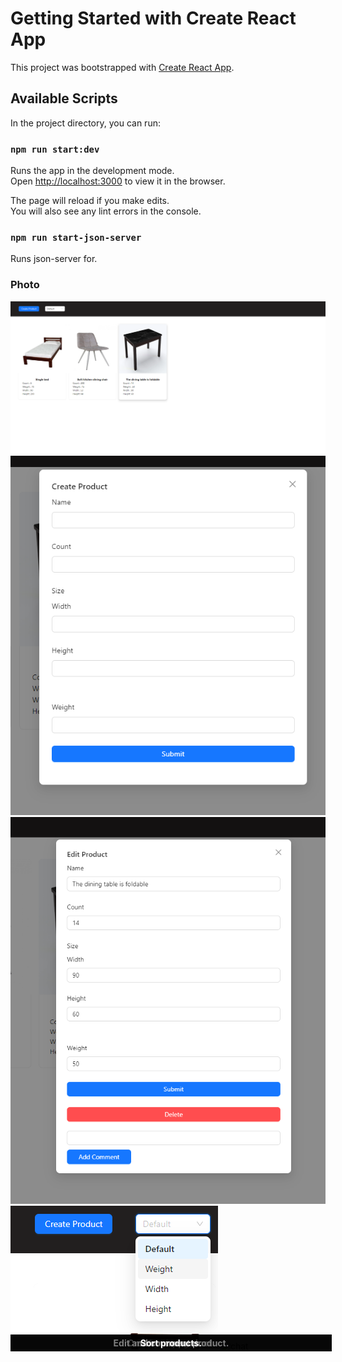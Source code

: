 # Getting Started with Create React App

This project was bootstrapped with [Create React App](https://github.com/facebook/create-react-app).

## Available Scripts

In the project directory, you can run:

### `npm run start:dev`

Runs the app in the development mode.\
Open [http://localhost:3000](http://localhost:3000) to view it in the browser.

The page will reload if you make edits.\
You will also see any lint errors in the console.

### `npm run start-json-server`

Runs json-server for.

### Photo

<div style="position: relative; display: inline-block;">
<div style="position: absolute; font-weight: bold; bottom: 0; left: 0; color: white; background-color: rgba(0, 0, 0, 0.5); padding: 5px; width: 100%; text-align: center;">
    Sign in page
  </div>
  <img src="./photo/home.png" alt="home" />
  <div style="position: absolute; font-weight: bold; bottom: 0; left: 0; color: white; background-color: rgba(0, 0, 0, 0.5); padding: 5px; width: 100%; text-align: center;">
    Home page.
  </div>
  <img src="./photo/create.png" alt="create" />
  <div style="position: absolute; font-weight: bold; bottom: 0; left: 0; color: white; background-color: rgba(0, 0, 0, 0.5); padding: 5px; width: 100%; text-align: center;">
    Create new product.
  </div>
  <img src="./photo/editAndComment.png" alt="editAndComment" />
   <div style="position: absolute; font-weight: bold; bottom: 0; left: 0; color: white; background-color: rgba(0, 0, 0, 0.5); padding: 5px; width: 100%; text-align: center;">
    Edit and comment product.
  </div>
  <img src="./photo/sort.png" alt="sort" />
  <div style="position: absolute; font-weight: bold; bottom: 0; left: 0; color: white; background-color: rgba(0, 0, 0, 0.5); padding: 5px; width: 100%; text-align: center;">
    Sort products.
  </div>
  <img src="./photoReadme/chat.png" alt="chat" />
</div>
